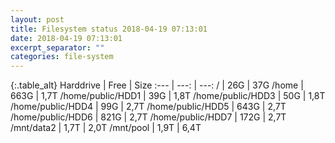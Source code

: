 ```yaml
---
layout: post
title: Filesystem status 2018-04-19 07:13:01
date: 2018-04-19 07:13:01
excerpt_separator: ""
categories: file-system
---
```

{:.table_alt}
Harddrive | Free | Size
:--- | ---: | ---:
/ | 26G | 37G
/home | 663G | 1,7T
/home/public/HDD1 | 39G | 1,8T
/home/public/HDD3 | 50G | 1,8T
/home/public/HDD4 | 99G | 2,7T
/home/public/HDD5 | 643G | 2,7T
/home/public/HDD6 | 821G | 2,7T
/home/public/HDD7 | 172G | 2,7T
/mnt/data2 | 1,7T | 2,0T
/mnt/pool | 1,9T | 6,4T
